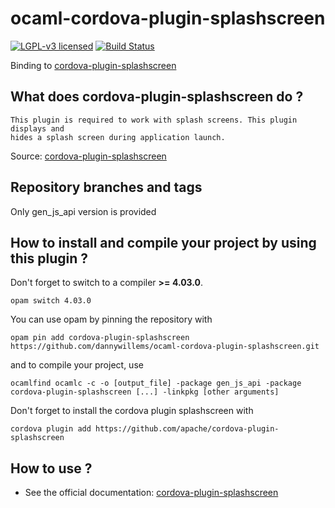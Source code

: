 # ocaml-cordova-plugin-splashscreen

[![LGPL-v3 licensed](https://img.shields.io/badge/license-LGPLv3-blue.svg)](https://raw.githubusercontent.com/dannywillems/ocaml-cordova-plugin-splashscreen/master/LICENSE)
[![Build Status](https://travis-ci.org/dannywillems/ocaml-cordova-plugin-splashscreen.svg?branch=master)](https://travis-ci.org/dannywillems/ocaml-cordova-plugin-splashscreen)

Binding to
[cordova-plugin-splashscreen](https://github.com/apache/cordova-plugin-splashscreen)

## What does cordova-plugin-splashscreen do ?

```
This plugin is required to work with splash screens. This plugin displays and
hides a splash screen during application launch.
```

Source: [cordova-plugin-splashscreen](https://github.com/apache/cordova-plugin-splashscreen)

## Repository branches and tags

Only gen_js_api version is provided

## How to install and compile your project by using this plugin ?

Don't forget to switch to a compiler **>= 4.03.0**.
```Shell
opam switch 4.03.0
```

You can use opam by pinning the repository with
```Shell
opam pin add cordova-plugin-splashscreen https://github.com/dannywillems/ocaml-cordova-plugin-splashscreen.git
```

and to compile your project, use
```Shell
ocamlfind ocamlc -c -o [output_file] -package gen_js_api -package cordova-plugin-splashscreen [...] -linkpkg [other arguments]
```

Don't forget to install the cordova plugin splashscreen with
```Shell
cordova plugin add https://github.com/apache/cordova-plugin-splashscreen
```

## How to use ?

* See the official documentation: [cordova-plugin-splashscreen](https://github.com/apache/cordova-plugin-splashscreen)
